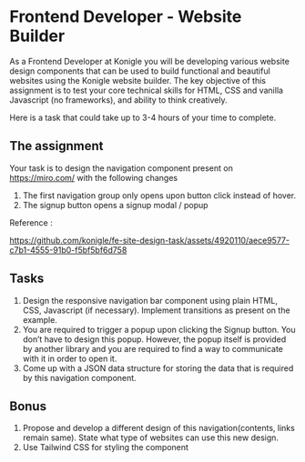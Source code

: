 # Frontend Developer - Website Builder

As a Frontend Developer at Konigle you will be developing various website design components that can be used to build functional and beautiful websites using the Konigle website builder. The key objective of this assignment is to test your core technical skills for HTML, CSS and vanilla Javascript (no frameworks), and ability to think creatively.

Here is a task that could take up to 3-4 hours of your time to complete.

## The assignment

Your task is to design the navigation component present on https://miro.com/ with the following changes

1. The first navigation group only opens upon button click instead of hover.
2. The signup button opens a signup modal / popup

Reference :

https://github.com/konigle/fe-site-design-task/assets/4920110/aece9577-c7b1-4555-91b0-f5bf5bf6d758

## Tasks

1. Design the responsive navigation bar component using plain HTML, CSS, Javascript (if necessary). Implement transitions as present on the example.
2. You are required to trigger a popup upon clicking the Signup button. You don’t have to design this popup. However, the popup itself is provided by another library and you are required to find a way to communicate with it in order to open it.
3. Come up with a JSON data structure for storing the data that is required by this navigation component.

## Bonus

1. Propose and develop a different design of this navigation(contents, links remain same). State what type of websites can use this new design.
2. Use Tailwind CSS for styling the component

